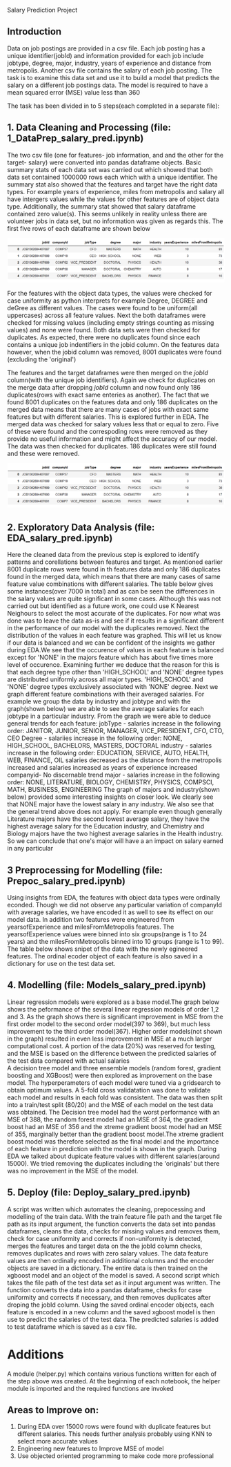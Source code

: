 Salary Prediction Project

## Introduction
Data on job postings are provided in a csv file. Each job posting has a unique identifier(jobId) and information provided for each job include jobtype, degree, major, industry, years of experience and distance from metropolis. Another csv file contains the salary of each job posting. The task is to examine this data set and use it to build a model that predicts the salary on a different job postings data. The model is required to have a mean squared error (MSE) value less than 360 

The task has been divided in to 5 steps(each completed in a separate file):

## 1. Data Cleaning and Processing (file: 1_DataPrep_salary_pred.ipynb) 
The  two csv file (one for features- job information, and and the other for the target- salary) were converted into pandas dataframe objects. Basic summary stats of each data set was carried out which showed  that both data set contained 1000000 rows each which with a unique identifier. The summary stat also showed that the features and target have the right data types. For example years of experience, miles from metropolis and salary  all have intergers values while the values for other features are of object data type. Additionally, the summary stat showed that salary dataframe contained zero value(s). This seems unlikely in reality unless there are volunteer jobs in data set, but no information was given as regards this. The first five rows of each dataframe are shown below

![features_data](./images/features_data.png)



For the features with the object data types, the values were checked for case uniformity as python interprets for example Degree, DEGREE and deGree as different values. The cases were found to be uniform(all uppercases) across all feature values. Next the both dataframes were checked for missing values (including empty strings counting as missing values) and none were found. Both data sets were then checked for duplicates. As expected, there were no duplicates found since each contains a unique job indentifiers in the jobid column. On the features data however, when the jobid column was removed, 8001 duplicates were found (excluding the 'original')

The features and the target dataframes were then merged on the _jobId_ column(with the unique job identifiers). Again we check for duplicates on the merge data after dropping _jobId_ column and now found only 186 duplicates(rows with exact same enteries as another). The fact that we found 8001 duplicates on the features data and only 186 duplicates on the merged data means that there are many cases of jobs with exact same features but with different salaries. This is explored further in EDA.
 The merged data was checked for salary values less that or equal to zero. Five of these were found and the correspoding rows were removed as they provide no useful information and might affect the accuracy of our model. The data was then checked for duplicates. 186 duplicates were still found and these were removed.


![duplicate_Data](./images/features_data.png)
 
## 2. Exploratory Data Analysis (file: EDA_salary_pred.ipynb) 
Here the cleaned data from the previous step is explored to identify patterns and corellations between features and target. As mentioned earlier 8001 duplicate rows were found in th features data and only 186 duplicates found in the merged data, which means that there are many cases of same feature value combinations with different salaries. The table below gives some instances(over 7000 in total) and as can be seen the differences in the salary values are quite significant in some cases. Although this was not carried out but identified as a future work, one could use K Nearest Neighours to select the most accurate of the duplicates. For now what was done was to leave the data as-is and see if it results in a significant different in the performance of our model with the duplicates removed.
Next the distribution of the values in each feature was graphed. This will let us know if our data is balanced and we can be confident of the insights we gather during EDA.We see that the occurence of values in each feature is balanced except for 'NONE' in the majors feature which has about five times more level of occurence. Examining further we deduce that the reason for this is that each degree type other than 'HIGH_SCHOOL' and 'NONE' degree types are distributed uniformly across all major types. 'HIGH_SCHOOL' and 'NONE' degree types exclusively associated with 'NONE' degree.
Next we graph different feature combinations with their averaged salaries. For example we group the data by industry and jobtype and with the graph(shown below) we are able to see the average salaries for each jobtype in a particular industry. From the graph we were able to deduce general trends for each feature:
jobType - salaries increase in the following order: JANITOR, JUNIOR, SENIOR, MANAGER, VICE_PRESIDENT, CFO, CTO, CEO
Degree - salariies increase in the following order: NONE, HIGH_SCHOOL, BACHELORS, MASTERS, DOCTORAL
industry - salaries increase in the following order: EDUCATION, SERVICE, AUTO, HEALTH, WEB, FINANCE, OIL
salaries decreased as the distance from the metropolis increased and salaries increased as years of experience increased
companyid- No discernable trend
major - salaries increase in the following order: NONE, LITERATURE, BIOLOGY, CHEMISTRY, PHYSICS, COMPSCI, MATH, BUSINESS, ENGINEERING 
The graph of majors and industry(shown below) provided some interesting insights on closer look. We clearly see that NONE major have the lowest salary in any industry. We also see that the general trend above does not apply. For example even though generally Literature majors have the second lowest average salary, they have the highest average salary for the Education industry, and Chemistry and Biology majors have the two highest average salaries in the Health industry. So we can conclude that one's major will have a an impact on salary earned in any particular

## 3 Preprocessing for Modelling (file: Prepoc_salary_pred.ipynb) 
Using insights from EDA, the features with object data types were ordinally econded. Though we did not observe any particular variation of companyId with average salaries, we have encoded it as well to see its effect on our model data. In addition two features were engineered from yearsofExperience and milesFromMetropolis features. The yearsofExperience values were binned into six groups(range is 1 to 24 years) and the milesFromMetropolis binned into 10 groups (range is 1 to 99). The table below shows snipet of the data with the newly egineered features. The ordinal ecoder object of each feature is also saved in a dictionary for use on the test data set.


## 4. Modelling (file: Models_salary_pred.ipynb) 
Linear regression models were explored as a base model.The graph below shows the peformance of the several linear regression models of order 1,2 and 3. As the graph shows there is significant improvement in MSE from the first order model to the second order model(397 to 369), but much less improvement to the third order model(367). Higher order models(not shown in the graph) resulted in even less improvement in MSE at a much larger computational cost. A portion of the data (20%) was reserved for testing, and the MSE is based on the difference between the predicted salaries of the test data compared with actual salaries     
A decision tree model and three ensemble models (random forest, gradient boosting and XGBoost) were then explored as improvement on the base model. The hyperperameters of each model were tuned via a gridsearch to obtain optimum values. A 5-fold cross validatation was done to validate each model and results in each fold  was consistent. The data was then split into a train/test split (80/20) and the MSE of each model on the test data was obtained. The Decision tree model had the worst performance with an MSE of 388, the random forest model had an MSE of 364, the gradient boost had an MSE of 356 and the xtreme gradient boost model had an MSE of 355,  marginally better than the gradient boost model.The xtreme gradient boost model was therefore selected as the final model and the importance of each feature in prediction with the model is shown in the graph. 
During EDA we talked about dupicate feature values with different salaries(around 15000). We tried removing the duplicates including the 'originals' but there was no improvement in the MSE of the model. 


## 5. Deploy (file: Deploy_salary_pred.ipynb)
A script was written which automates the cleaning, prepocessing and modelling of the train data. With the train feature file path and the target file path as its input argument, the function converts the data set into pandas dataframes, cleans the data, checks for missing values and removes them, check for case uniformity and corrects if non-uniformity is detected, merges the features and target data on the the jobId column  checks, removes duplicates and rows with zero salary values. The data feature values are then ordinally encoded in additional columns and the encoder objects are saved in a dictionary. The entire data is then trained on the xgboost model and an object of the model is saved.
A second script which takes the file path of the test data set as it input argument was written. The function converts the data into a pandas dataframe, checks for case uniformity and corrects if necessary, and then removes duplicates after droping the jobId column. Using the saved ordinal encoder objects, each feature is encoded in a new column and the saved xgboost model is then use to predict the salaries of the test data. The predicted salaries is added to test dataframe which is saved as a csv file.


# Additions
A module (helper.py) which contains various functions written for each of the step above was created. At the beginning of each notebook, the helper module is imported and the required functions are invoked

## Areas to Improve on:
1. During EDA over 15000 rows were found with duplicate features but different salaries. This needs further analysis probably using KNN to select more accurate values
2. Engineering new features to Improve  MSE of model
3. Use objected oriented programming to make code more professional
